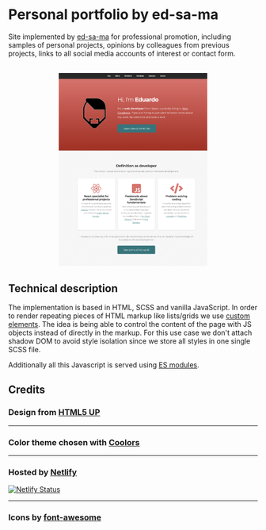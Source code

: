 # Personal portfolio by ed-sa-ma

Site implemented by [ed-sa-ma](https://twitter.com/ed_sa_ma) for professional promotion, including samples of personal projects, opinions by colleagues from previous projects, links to all social media accounts of interest or contact form.

<br/>
<div style="text-align: center;">
  <img src="./assets/images/Page_screenshot.png" width="300" />
</div>

## Technical description

The implementation is based in HTML, SCSS and vanilla JavaScript. In order to render repeating pieces of HTML markup like lists/grids we use [custom elements](https://developer.mozilla.org/en-US/docs/Web/Web_Components/Using_custom_elements). The idea is being able to control the content of the page with JS objects instead of directly in the markup. For this use case we don't attach shadow DOM to avoid style isolation since we store all styles in one single SCSS file.

Additionally all this Javascript is served using [ES modules](https://developer.mozilla.org/en-US/docs/Web/JavaScript/Guide/Modules).

## Credits

### Design from [HTML5 UP](https://html5up.net/)

---

### Color theme chosen with [Coolors](https://coolors.co/)

---

### Hosted by [Netlify](https://netlify.com/)

[![Netlify Status](https://api.netlify.com/api/v1/badges/c3a3be83-7f43-416f-a91b-9524df383921/deploy-status)](https://app.netlify.com/sites/ed-sa-ma/deploys)

---

### Icons by [font-awesome](https://fontawesome.com/)
